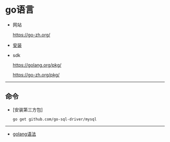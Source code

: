 # go语言

* 网站

  <https://go-zh.org/>

* [安装](install.md)
* sdk

  <https://golang.org/pkg/>

  <https://go-zh.org/pkg/>

---

## 命令

* [安装第三方包]

  ```golang
  go get github.com/go-sql-driver/mysql
  ```

---

* [golang语法](study/readme.md)
